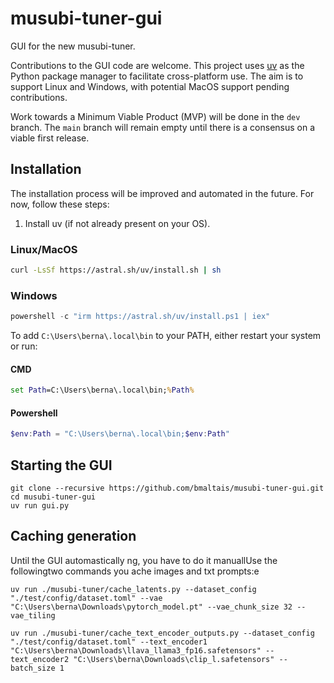 # musubi-tuner-gui

GUI for the new musubi-tuner.

Contributions to the GUI code are welcome. This project uses [uv](https://github.com/astral-sh/uv) as the Python package manager to facilitate cross-platform use. The aim is to support Linux and Windows, with potential MacOS support pending contributions.

Work towards a Minimum Viable Product (MVP) will be done in the `dev` branch. The `main` branch will remain empty until there is a consensus on a viable first release.

## Installation

The installation process will be improved and automated in the future. For now, follow these steps:

1. Install uv (if not already present on your OS).

### Linux/MacOS

```sh
curl -LsSf https://astral.sh/uv/install.sh | sh
```

### Windows

```powershell
powershell -c "irm https://astral.sh/uv/install.ps1 | iex"
```

To add `C:\Users\berna\.local\bin` to your PATH, either restart your system or run:

#### CMD

```cmd
set Path=C:\Users\berna\.local\bin;%Path%
```

#### Powershell

```powershell
$env:Path = "C:\Users\berna\.local\bin;$env:Path"
```

## Starting the GUI

```shell
git clone --recursive https://github.com/bmaltais/musubi-tuner-gui.git
cd musubi-tuner-gui
uv run gui.py
```

## Caching generation

Until the GUI automastically ng, you have to do it manuallUse the followingtwo commands you ache images and txt prompts:e

```shell
uv run ./musubi-tuner/cache_latents.py --dataset_config "./test/config/dataset.toml" --vae "C:\Users\berna\Downloads\pytorch_model.pt" --vae_chunk_size 32 --vae_tiling

uv run ./musubi-tuner/cache_text_encoder_outputs.py --dataset_config "./test/config/dataset.toml" --text_encoder1 "C:\Users\berna\Downloads\llava_llama3_fp16.safetensors" --text_encoder2 "C:\Users\berna\Downloads\clip_l.safetensors" --batch_size 1
```
